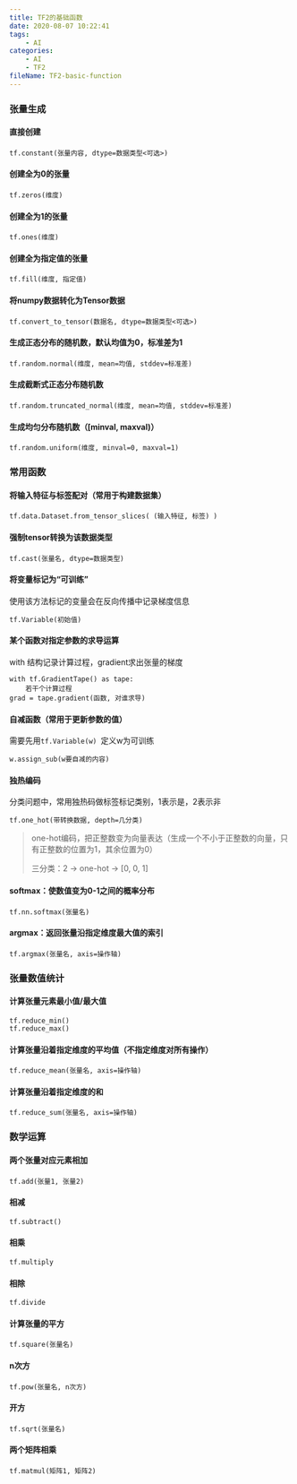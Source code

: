 ```yaml
---
title: TF2的基础函数
date: 2020-08-07 10:22:41
tags:
	- AI
categories:
	- AI
	- TF2
fileName: TF2-basic-function
---
```




### 张量生成

#### 直接创建

```
tf.constant(张量内容, dtype=数据类型<可选>)
```

#### 创建全为0的张量

```
tf.zeros(维度)
```



#### 创建全为1的张量

```
tf.ones(维度)
```

#### 创建全为指定值的张量

```
tf.fill(维度, 指定值)
```



#### 将numpy数据转化为Tensor数据

```
tf.convert_to_tensor(数据名, dtype=数据类型<可选>)
```



#### 生成正态分布的随机数，默认均值为0，标准差为1

```
tf.random.normal(维度, mean=均值, stddev=标准差)
```



#### 生成截断式正态分布随机数

```
tf.random.truncated_normal(维度, mean=均值, stddev=标准差)
```

#### 生成均匀分布随机数（[minval, maxval)）

```
tf.random.uniform(维度, minval=0, maxval=1)
```



### 常用函数

#### 将输入特征与标签配对（常用于构建数据集）

```
tf.data.Dataset.from_tensor_slices( (输入特征, 标签) )
```



#### 强制tensor转换为该数据类型

```
tf.cast(张量名, dtype=数据类型)
```



#### 将变量标记为“可训练”

使用该方法标记的变量会在反向传播中记录梯度信息

```
tf.Variable(初始值)
```





#### 某个函数对指定参数的求导运算

with 结构记录计算过程，gradient求出张量的梯度

```
with tf.GradientTape() as tape:
    若干个计算过程
grad = tape.gradient(函数, 对谁求导)
```



#### 自减函数（常用于更新参数的值）

需要先用`tf.Variable(w) `定义w为可训练

```
w.assign_sub(w要自减的内容)
```



#### 独热编码

分类问题中，常用独热码做标签标记类别，1表示是，2表示非

```
tf.one_hot(带转换数据, depth=几分类)
```

> one-hot编码，把正整数变为向量表达（生成一个不小于正整数的向量，只有正整数的位置为1，其余位置为0）
>
> 三分类：2 -> one-hot -> [0, 0, 1]



#### softmax：使数值变为0-1之间的概率分布

```
tf.nn.softmax(张量名)
```



#### argmax：返回张量沿指定维度最大值的索引

```
tf.argmax(张量名, axis=操作轴)
```







### 张量数值统计

#### 计算张量元素最小值/最大值

```
tf.reduce_min()
tf.reduce_max()
```

#### 计算张量沿着指定维度的平均值（不指定维度对所有操作）

```
tf.reduce_mean(张量名, axis=操作轴)
```

#### 计算张量沿着指定维度的和

```
tf.reduce_sum(张量名, axis=操作轴)
```



### 数学运算

#### 两个张量对应元素相加

```
tf.add(张量1, 张量2)
```

#### 相减

```
tf.subtract()
```

#### 相乘

```
tf.multiply
```



#### 相除

```
tf.divide
```



#### 计算张量的平方

```
tf.square(张量名)
```

#### n次方

```
tf.pow(张量名, n次方)
```

#### 开方

```
tf.sqrt(张量名)
```

#### 两个矩阵相乘

```
tf.matmul(矩阵1, 矩阵2)
```
